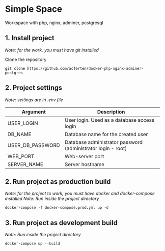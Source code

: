 # Simple Space
Workspace with php, nginx, adminer, postgresql

## 1. Install project
*Note: for the work, you must have git installed*

Clone the repository

`git clone https://github.com/acferten/docker-php-nginx-adminer-postgres`

## 2. Project settings
*Note: settings are in .env file*

| Argument | Description |
| -----|------|
| USER_LOGIN | User login. Used as a database access login |
| DB_NAME | Database name for the created user |
| USER_DB_PASSWORD | Database administrator password (administrator login - root) |
| WEB_PORT | Web-server port |
| SERVER_NAME | Server hostname  |

## 2. Run project as production build
*Note: for the project to work, you must have docker and docker-compose installed*
*Note: Run inside the project directory*

`docker-compose -f docker-compose.prod.yml up -d`

## 3. Run project as development build
*Note: Run inside the project directory*

`docker-compose up --build`
